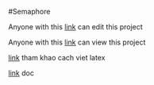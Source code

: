 #Semaphore

Anyone with this [link](https://www.overleaf.com/5137278184pmyvszgtcnxz) can edit this project

Anyone with this [link](https://www.overleaf.com/read/bnwdvvbnhrdp) can view this project

[link](https://www.overleaf.com/read/dgbqkngdrbsn) tham khao cach viet latex

[link](https://docs.google.com/document/d/10cHBFeUXfMtZmyIhG6OM06nODr9nck3KlGKyb7BP1uU/edit) doc
